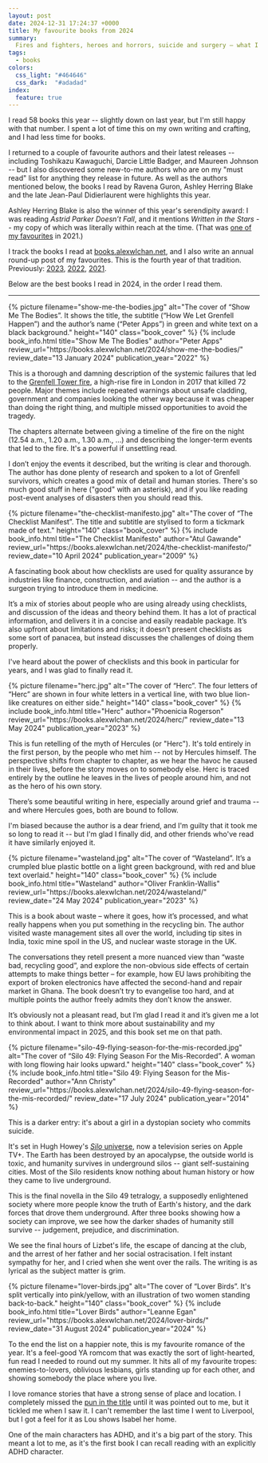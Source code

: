 ```yaml
---
layout: post
date: 2024-12-31 17:24:37 +0000
title: My favourite books from 2024
summary:
  Fires and fighters, heroes and horrors, suicide and surgery – what I enjoyed reading this year.
tags:
  - books
colors:
  css_light: "#464646"
  css_dark:  "#adadad"
index:
  feature: true
---
```

<style type="x-text/scss">
  @import "posts/_end_of_year_books";
</style>

I read 58 books this year -- slightly down on last year, but I'm still happy with that number.
I spent a lot of time this on my own writing and crafting, and I had less time for books.

I returned to a couple of favourite authors and their latest releases -- including Toshikazu Kawaguchi, Darcie Little Badger, and Maureen Johnson -- but I also discovered some new-to-me authors who are on my "must read" list for anything they release in future.
As well as the authors mentioned below, the books I read by Ravena Guron, Ashley Herring Blake and the late Jean-Paul Didierlaurent were highlights this year.

Ashley Herring Blake is also the winner of this year's serendipity award: I was reading *Astrid Parker Doesn’t Fall*, and it mentions *Written in the Stars* -- my copy of which was literally within reach at the time.
(That was [one of my favourites](/2021/2021-in-reading/#alexandria_bellefleur) in 2021.)

I track the books I read at [books.alexwlchan.net], and I also write an annual round-up post of my favourites.
This is the fourth year of that tradition.
Previously: [2023](/2023/2023-in-reading/), [2022](/2022/2022-in-reading/), [2021](/2021/2021-in-reading/).

Below are the best books I read in 2024, in the order I read them.

[books.alexwlchan.net]: https://books.alexwlchan.net

---

<div
  class="book_review"
  style="
    --book-color-lt: #24bd4b;
    --book-color-dk: #24bd4b;
  ">
  {%
    picture
    filename="show-me-the-bodies.jpg"
    alt="The cover of “Show Me The Bodies”. It shows the title, the subtitle (“How We Let Grenfell Happen”) and the author’s name (“Peter Apps”) in green and white text on a black background."
    height="140"
    class="book_cover"
  %}
  {%
    include book_info.html
    title="Show Me The Bodies"
    author="Peter Apps"
    review_url="https://books.alexwlchan.net/2024/show-me-the-bodies/"
    review_date="13 January 2024"
    publication_year="2022"
  %}
</div>

This is a thorough and damning description of the systemic failures that led to the [Grenfell Tower fire](https://en.wikipedia.org/wiki/Grenfell_Tower_fire), a high-rise fire in London in 2017 that killed 72 people.
Major themes include repeated warnings about unsafe cladding, government and companies looking the other way because it was cheaper than doing the right thing, and multiple missed opportunities to avoid the tragedy.

The chapters alternate between giving a timeline of the fire on the night (12.54&nbsp;a.m., 1.20&nbsp;a.m., 1.30&nbsp;a.m., …) and describing the longer-term events that led to the fire.
It's a powerful if unsettling read.

I don’t enjoy the events it described, but the writing is clear and thorough.
The author has done plenty of research and spoken to a lot of Grenfell survivors, which creates a good mix of detail and human stories.
There's so much good stuff in here ("good" with an asterisk), and if you like reading post-event analyses of disasters then you should read this.

<div
  class="book_review"
  style="
    --book-color-lt: #d10e15;
    --book-color-dk: #ecddc7;
  ">
  {%
    picture
    filename="the-checklist-manifesto.jpg"
    alt="The cover of “The Checklist Manifest”. The title and subtitle are stylised to form a tickmark made of text."
    height="140"
    class="book_cover"
  %}
  {%
    include book_info.html
    title="The Checklist Manifesto"
    author="Atul Gawande"
    review_url="https://books.alexwlchan.net/2024/the-checklist-manifesto/"
    review_date="10 April 2024"
    publication_year="2009"
  %}
</div>

A fascinating book about how checklists are used for quality assurance by industries like finance, construction, and aviation -- and the author is a surgeon trying to introduce them in medicine.

It’s a mix of stories about people who are using already using checklists, and discussion of the ideas and theory behind them.
It has a lot of practical information, and delivers it in a concise and easily readable package.
It’s also upfront about limitations and risks; it doesn’t present checklists as some sort of panacea, but instead discusses the challenges of doing them properly.

I've heard about the power of checklists and this book in particular for years, and I was glad to finally read it.

<div
  class="book_review"
  style="
    --book-color-lt: #2f8abc;
    --book-color-dk: #d3e9e7;
  ">
  {%
    picture
    filename="herc.jpg"
    alt="The cover of “Herc”. The four letters of “Herc” are shown in four white letters in a vertical line, with two blue lion-like creatures on either side."
    height="140"
    class="book_cover"
  %}
  {%
    include book_info.html
    title="Herc"
    author="Phoenicia Rogerson"
    review_url="https://books.alexwlchan.net/2024/herc/"
    review_date="13 May 2024"
    publication_year="2023"
  %}
</div>

This is fun retelling of the myth of Hercules (or "Herc").
It's told entirely in the first person, by the people who met him -- not by Hercules himself.
The perspective shifts from chapter to chapter, as we hear the havoc he caused in their lives, before the story moves on to somebody else.
Herc is traced entirely by the outline he leaves in the lives of people around him, and not as the hero of his own story.

There’s some beautiful writing in here, especially around grief and trauma -- and where Hercules goes, both are bound to follow.

I'm biased because the author is a dear friend, and I'm guilty that it took me so long to read it -- but I'm glad I finally did, and other friends who've read it have similarly enjoyed it.

<div
  class="book_review"
  style="
    --book-color-lt: #214252;
    --book-color-dk: #e4f0d1;
  ">
  {%
    picture
    filename="wasteland.jpg"
    alt="The cover of “Wasteland”. It’s a crumpled blue plastic bottle on a light green background, with red and blue text overlaid."
    height="140"
    class="book_cover"
  %}
  {%
    include book_info.html
    title="Wasteland"
    author="Oliver Franklin-Wallis"
    review_url="https://books.alexwlchan.net/2024/wasteland/"
    review_date="24 May 2024"
    publication_year="2023"
  %}
</div>

This is a book about waste – where it goes, how it’s processed, and what really happens when you put something in the recycling bin. The author visited waste management sites all over the world, including tip sites in India, toxic mine spoil in the US, and nuclear waste storage in the UK.

The conversations they retell present a more nuanced view than “waste bad, recycling good”, and explore the non-obvious side effects of certain attempts to make things better – for example, how EU laws prohibiting the export of broken electronics have affected the second-hand and repair market in Ghana. The book doesn’t try to evangelise too hard, and at multiple points the author freely admits they don’t know the answer.

It’s obviously not a pleasant read, but I’m glad I read it and it’s given me a lot to think about.
I want to think more about sustainability and my environmental impact in 2025, and this book set me on that path.

<div
  class="book_review"
  style="
    --book-color-lt: #c92529;
    --book-color-dk: #dcd9d7;
  ">
  {%
    picture
    filename="silo-49-flying-season-for-the-mis-recorded.jpg"
    alt="The cover of “Silo 49: Flying Season For the Mis-Recorded”. A woman with long flowing hair looks upward."
    height="140"
    class="book_cover"
  %}
  {%
    include book_info.html
    title="Silo 49: Flying Season for the Mis-Recorded"
    author="Ann Christy"
    review_url="https://books.alexwlchan.net/2024/silo-49-flying-season-for-the-mis-recorded/"
    review_date="17 July 2024"
    publication_year="2014"
  %}
</div>

This is a darker entry: it's about a girl in a dystopian society who commits suicide.

It's set in Hugh Howey's [*Silo* universe](https://en.wikipedia.org/wiki/Silo_(series)), now a television series on Apple TV+.
The Earth has been destroyed by an apocalypse, the outside world is toxic, and humanity survives in underground silos -- giant self-sustaining cities.
Most of the Silo residents know nothing about human history or how they came to live underground.

This is the final novella in the Silo 49 tetralogy, a supposedly enlightened society where more people know the truth of Earth's history, and the dark forces that drove them underground.
After three books showing how a society can improve, we see how the darker shades of humanity still survive -- judgement, prejudice, and discrimination.

We see the final hours of Lizbet's life, the escape of dancing at the club, and the arrest of her father and her social ostracisation.
I felt instant sympathy for her, and I cried when she went over the rails.
The writing is as lyrical as the subject matter is grim.

<div
  class="book_review"
  style="
    --book-color-lt: #ea6da6;
    --book-color-dk: #f7d51a;
  ">
  {%
    picture
    filename="lover-birds.jpg"
    alt="The cover of “Lover Birds”. It's split vertically into pink/yellow, with an illustration of two women standing back-to-back."
    height="140"
    class="book_cover"
  %}
  {%
    include book_info.html
    title="Lover Birds"
    author="Leanne Egan"
    review_url="https://books.alexwlchan.net/2024/lover-birds/"
    review_date="31 August 2024"
    publication_year="2024"
  %}
</div>

To the end the list on a happier note, this is my favourite romance of the year.
It's a feel-good YA romcom that was exactly the sort of light-hearted, fun read I needed to round out my summer.
It hits all of my favourite tropes: enemies-to-lovers, oblivious lesbians, girls standing up for each other, and showing somebody the place where you live.

I love romance stories that have a strong sense of place and location.
I completely missed the [pun in the title](https://en.wikipedia.org/wiki/Liver_bird) until it was pointed out to me, but it tickled me when I saw it.
I can't remember the last time I went to Liverpool, but I got a feel for it as Lou shows Isabel her home.

One of the main characters has ADHD, and it's a big part of the story.
This meant a lot to me, as it's the first book I can recall reading with an explicitly ADHD character.
